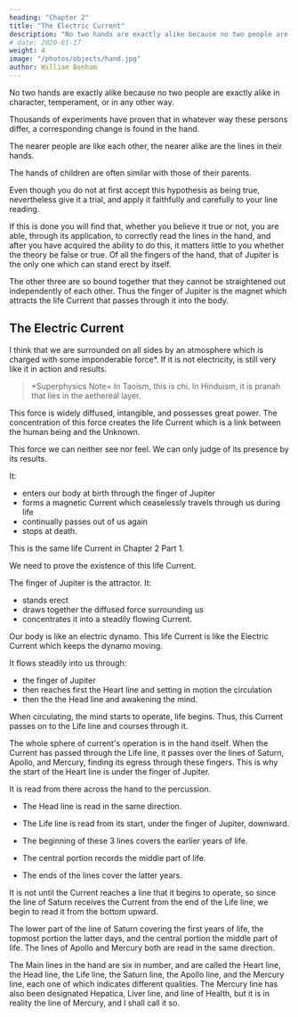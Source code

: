 ```yaml
---
heading: "Chapter 2"
title: "The Electric Current"
description: "No two hands are exactly alike because no two people are exactly alike in character, temperament, or in any other way"
# date: 2020-01-17
weight: 4
image: "/photos/objects/hand.jpg"
author: William Benham
---
```





<!-- If the hands of a thousand people are examined, in each one will be found a different combination of lines.

If the number of examinations is carried into tens of thousands, you will still find the lines in every hand different from every other one.

No matter how many hands are seen, you will find new lines in all of them. An offer of $1000 was once made for any two hands found marked exactly alike.

There was no risk incurred in this offer, for no two hands will ever be found which do not differ in some respects.
This universal difference cannot be attributed wholly to accident, for if that were the cause we should sometimes have the "accident" occur of finding two hands exactly alike.

As such a thing never happens, we must look elsewhere for an explanation.
 -->

No two hands are exactly alike because no two people are exactly alike in character, temperament, or in any other way. 

Thousands of experiments have proven that in whatever way these persons differ, a corresponding change is found in the hand. 

<!-- This is no theory; it is well proven, actual experience, and until we find two persons exactly alike in every way, without even a shade of variation in any direction, we shall never find two hands lined exactly alike. -->

The nearer people are like each other, the nearer alike are the lines in their hands.

The hands of children are often similar with those of their parents. <!-- , but there is always a difference in some particular. With such a wide variation existing in the lines of the hand, manifestly no one could ever tabulate all of the possible differences.  -->

<!-- It became apparent to me many years ago that unless a working hypothesis could be established, and a set of general principles laid down, which could be applied to any line and which would never vary, reading from the lines in the hand would always be uncertain. That there was a reliable working hypothesis I felt sure, if only it could be discovered. 

This I have found to be true, for bit by bit the one herein laid down has been gathered together, until to-day it is possible of application to every hand, and will never fail if properly applied.  -->

Even though you do not at first accept this hypothesis as being true, nevertheless give it a trial, and apply it faithfully and carefully to your line reading. 

If this is done you will find that, whether you believe it true or not, you are able, through its application, to correctly read the lines in the hand, and after you have acquired the ability to do this, it matters little to you whether the theory be false or true. Of all the fingers of the hand, that of Jupiter is the only one which can stand erect by itself. 

The other three are so bound together that they cannot be straightened out independently of each other. Thus the finger of Jupiter is the magnet which attracts the life Current that passes through it into the body.


## The Electric Current

I think that we are surrounded on all sides by an atmosphere which is charged with some imponderable force*. If it is not electricity, is still very like it in action and results. 


> *Superphysics Note=  In Taoism, this is chi. In Hinduism, it is pranah that lies in the aethereal layer. 


This force is widely diffused, intangible, and possesses great power. The concentration of this force creates the life Current which is a link between the human being and the Unknown.

This force we can neither see nor feel. We can only judge of its presence by its results. 

It:
- enters our body at birth through the finger of Jupiter
- forms a magnetic Current which ceaselessly travels through us during life
- continually passes out of us again
- stops at death. 

This is the same life Current in Chapter 2 Part 1.

We need to prove the existence of this life Current. <!-- But since it forms a good working hypothesis, I desire that you use it, at least theoretically, as I have found that through its application to the lines in the hand, it becomes a key with which we can easily unlock their meaning.  -->

The finger of Jupiter is the attractor. It:
- stands erect
- draws together the diffused force surrounding us
- concentrates it into a steadily flowing Current. 

Our body is like an electric dynamo. This life Current is like the Electric Current which keeps the dynamo moving.

<!-- As everyone is more or less familiar with the operation of an Electric Current, I have found in teaching Palmistry that this simile is the best I have ever used, and that it conveys a mental picture which is easily applied to the lines.  -->

It flows steadily into us through:
- the finger of Jupiter
- then reaches first the Heart line and setting in motion the circulation
- then the the Head line and awakening the mind. 

When circulating, the mind starts to operate, life begins. Thus, this Current passes on to the Life line and courses through it.

The whole sphere of current's operation is in the hand itself. When the Current has passed through the Life line, it passes over the lines of Saturn, Apollo, and Mercury, finding its egress through these fingers. This is why the start of the Heart line is under the finger of Jupiter. 

It is read from there across the hand to the percussion. 
- The Head line is read in the same direction. 
- The Life line is read from its start, under the finger of Jupiter, downward. 

- The beginning of these 3 lines covers the earlier years of life.
- The central portion records the middle part of life. 
- The ends of the lines cover the latter years.

It is not until the Current reaches a line that it begins to operate, so since the line of Saturn receives the Current from the end of the Life line, we begin to read it from the bottom upward.

The lower part of the line of Saturn covering the first years of life, the topmost portion the latter days, and the central portion the middle part of life. The lines of Apollo and Mercury both are read in the same direction. 

The Main lines in the hand are six in number, and are called the Heart line, the Head line, the Life line, the Saturn line, the Apollo line, and the Mercury line, each one of which indicates different qualities. The Mercury line has also been designated Hepatica, Liver line, and line of Health, but it is in reality the line of Mercury, and I shall call it so. 


